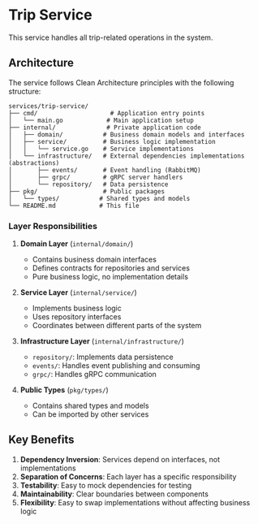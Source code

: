 # Trip Service

This service handles all trip-related operations in the system.

## Architecture

The service follows Clean Architecture principles with the following structure:

```
services/trip-service/
├── cmd/                    # Application entry points
│   └── main.go            # Main application setup
├── internal/              # Private application code
│   ├── domain/           # Business domain models and interfaces
│   ├── service/          # Business logic implementation
│   │   └── service.go    # Service implementations
│   └── infrastructure/   # External dependencies implementations (abstractions)
│       ├── events/       # Event handling (RabbitMQ)
│       ├── grpc/         # gRPC server handlers
│       └── repository/   # Data persistence
├── pkg/                  # Public packages
│   └── types/           # Shared types and models
└── README.md            # This file
```

### Layer Responsibilities

1. **Domain Layer** (`internal/domain/`)
   - Contains business domain interfaces
   - Defines contracts for repositories and services
   - Pure business logic, no implementation details

2. **Service Layer** (`internal/service/`)
   - Implements business logic
   - Uses repository interfaces
   - Coordinates between different parts of the system

3. **Infrastructure Layer** (`internal/infrastructure/`)
   - `repository/`: Implements data persistence
   - `events/`: Handles event publishing and consuming
   - `grpc/`: Handles gRPC communication

4. **Public Types** (`pkg/types/`)
   - Contains shared types and models
   - Can be imported by other services

## Key Benefits

1. **Dependency Inversion**: Services depend on interfaces, not implementations
2. **Separation of Concerns**: Each layer has a specific responsibility
3. **Testability**: Easy to mock dependencies for testing
4. **Maintainability**: Clear boundaries between components
5. **Flexibility**: Easy to swap implementations without affecting business logic
